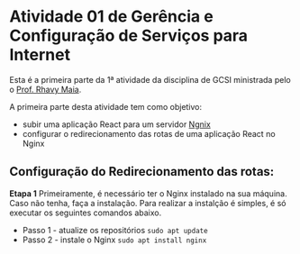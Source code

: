 # Atividade 01 de Gerência e Configuração de Serviços para Internet
Esta é a primeira parte da  1ª atividade da disciplina de GCSI ministrada pelo o [Prof. Rhavy Maia](https://github.com/rhavymaia).

A primeira parte desta atividade tem como objetivo:
- subir uma aplicação React para um servidor [Ngnix](https://nginx.org/)
- configurar o redirecionamento das rotas de uma aplicação React no Nginx

## Configuração do Redirecionamento das rotas:
**Etapa 1**
Primeiramente, é necessário ter o Nginx instalado na sua máquina. Caso não tenha, faça a instalação. Para realizar a instalção é simples, é só executar os seguintes comandos abaixo.
- Passo 1 - atualize os repositórios
`sudo apt update`
- Passo 2 - instale o Nginx
`sudo apt install nginx`
